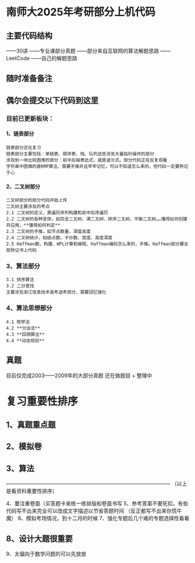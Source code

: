 # 南师大2025年考研部分上机代码

## 主要代码结构
——30讲
——专业课部分真题
——部分来自互联网的算法解题思路
——LeetCode
——自己的解题思路

## 随时准备备注

## 偶尔会提交以下代码到这里


### 目前已更新板块：

#### 1、链表部分
    链表部分还在复习
    链表部分主要包括：单链表、顺序表、栈、队列这些涉及大量指针操作的部分
    涉及到一块比较困难的部分：前中后缀表达式，就是波兰式。部分代码正在反复观看
    字符串中困难的是KMP算法，需要手推并且牢牢记忆，可以不知道怎么来的，但代码一定要熟记于心
#### 2、二叉树部分
    二叉树部分的部分代码开始上传
    二叉树主要涉及的考点
    2.1 二叉树的定义、靠遍历序列构建和前中后序遍历
    2.2 二叉树的各种变体，如完全二叉树、满二叉树、排序二叉树、平衡二叉树……懂得如何创建并应用，**懂得如何判定**
    2.3 二叉树的手推，如节点数量，深度高度
    2.4 二叉树统计，如结点数、子孙数、宽度、高度深度
    2.5 Haffman数，构建、WPL计算和编程、Haffman编码怎么来的，手推。Haffman部分要全部熟记书上代码
### 3、算法部分
    3.1 排序算法
    3.2 二分查找
    主要涉及浙江信息技术高考选考部分，需要回忆强化
### 4、算法思想部分
    4.1 枚举法
    4.2 **分治法**
    4.3 **回溯算法**
    4.4 **动态规划**

## 真题
目前仅完成2003——2009年的大部分真题
还在做题目 + 整理中


# 复习重要性排序
## 1、真题重点题
## 2、模拟卷
## 3、算法
————————————————————————————————
（以上是看资料重要性排序）

4、要注重卷面（买答题卡来练一练排版和卷面书写
5、参考答案不要死扣，有些代码写不出来完全可以改成文字描述以节省答题时间
（反正都写不出来你慌牛魔）
6、模拟考场情况，到十二月的时候
7、强化专题后几个难的专题选择性看看
## 8、设计大题很重要
9、太偏向于数学问题的可以先放放